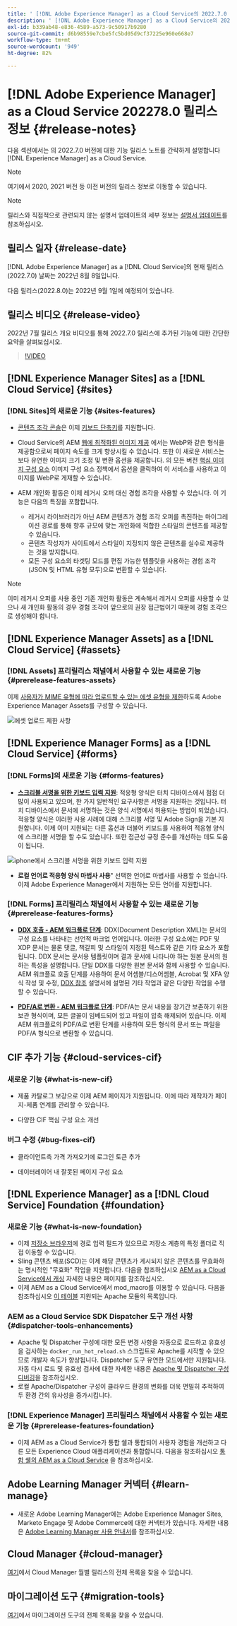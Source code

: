 ```yaml
---
title: ' [!DNL Adobe Experience Manager] as a Cloud Service의 2022.7.0 릴리스 정보입니다.'
description: ' [!DNL Adobe Experience Manager] as a Cloud Service의 2022.7.0 릴리스 정보입니다.'
exl-id: b339ab48-e836-4589-a573-9c50917b9280
source-git-commit: d6b98559e7cbe5fc5bd05d9cf37225e960e668e7
workflow-type: tm+mt
source-wordcount: '949'
ht-degree: 82%

---
```


# [!DNL Adobe Experience Manager] as a Cloud Service 202278.0 릴리스 정보 {#release-notes}

다음 섹션에서는 의 2022.7.0 버전에 대한 기능 릴리스 노트를 간략하게 설명합니다 [!DNL Experience Manager] as a Cloud Service.

>[!NOTE]
>
>여기에서 2020, 2021 버전 등 이전 버전의 릴리스 정보로 이동할 수 있습니다.

>[!NOTE]
>
>릴리스와 직접적으로 관련되지 않는 설명서 업데이트의 세부 정보는 [설명서 업데이트](https://experienceleague.adobe.com/docs/experience-manager-release-information/aem-release-updates/doc-updates/documentation-updates.html)를 참조하십시오.

## 릴리스 일자 {#release-date}

[!DNL Adobe Experience Manager] as a [!DNL Cloud Service]의 현재 릴리스(2022.7.0) 날짜는 2022년 8월 8일입니다.

다음 릴리스(2022.8.0)는 2022년 9월 1일에 예정되어 있습니다.

## 릴리스 비디오 {#release-video}

2022년 7월 릴리스 개요 비디오를 통해 2022.7.0 릴리스에 추가된 기능에 대한 간단한 요약을 살펴보십시오.

>[!VIDEO](https://video.tv.adobe.com/v/345409/?quality=12)

## [!DNL Experience Manager Sites] as a [!DNL Cloud Service] {#sites}

### [!DNL Sites]의 새로운 기능 {#sites-features}

* [콘텐츠 조각 콘솔](/help/sites-cloud/administering/content-fragments/managing.md#content-fragments-console)은 이제 [키보드 단축키](/help/sites-cloud/administering/content-fragments/keyboard-shortcuts.md)를 지원합니다.

* Cloud Service의 AEM [웹에 최적화된 이미지 제공](https://experienceleague.adobe.com/docs/experience-manager-core-components/using/developing/web-optimized-image-delivery.html) 에서는 WebP와 같은 형식을 제공함으로써 페이지 속도를 크게 향상시킬 수 있습니다. 또한 이 새로운 서비스는 보다 유연한 이미지 크기 조정 및 변환 옵션을 제공합니다. 의 모든 버전 [핵심 이미지 구성 요소](https://experienceleague.adobe.com/docs/experience-manager-core-components/using/components/image.html) 이미지 구성 요소 정책에서 옵션을 클릭하여 이 서비스를 사용하고 이미지를 WebP로 게재할 수 있습니다.

* AEM 개인화 활동은 이제 레거시 오퍼 대신 경험 조각을 사용할 수 있습니다. 이 기능은 다음의 특징을 포함합니다.
   * 레거시 라이브러리가 아닌 AEM 콘텐츠가 경험 조각 오퍼를 촉진하는 마이그레이션 경로를 통해 향후 규모에 맞는 개인화에 적합한 스타일의 콘텐츠를 제공할 수 있습니다.
   * 콘텐츠 작성자가 사이트에서 스타일이 지정되지 않은 콘텐츠를 실수로 제공하는 것을 방지합니다.
   * 모든 구성 요소의 타겟팅 모드를 편집 가능한 템플릿을 사용하는 경험 조각(JSON 및 HTML 유형 모두)으로 변환할 수 있습니다.

>[!NOTE]
>
>이미 레거시 오퍼를 사용 중인 기존 개인화 활동은 계속해서 레거시 오퍼를 사용할 수 있으나 새 개인화 활동의 경우 경험 조각이 앞으로의 권장 접근법이기 때문에 경험 조각으로 생성해야 합니다.

## [!DNL Experience Manager Assets] as a [!DNL Cloud Service] {#assets}

### [!DNL Assets] 프리릴리스 채널에서 사용할 수 있는 새로운 기능 {#prerelease-features-assets}

이제 [사용자가 MIME 유형에 따라 업로드할 수 있는 에셋 유형을 제한](/help/assets/configure-asset-upload-restrictions.md)하도록 Adobe Experience Manager Assets를 구성할 수 있습니다.

![에셋 업로드 제한 사항](/help/assets/assets/asset-upload-restrictions.png)

## [!DNL Experience Manager Forms] as a [!DNL Cloud Service] {#forms}

### [!DNL Forms]의 새로운 기능 {#forms-features}

* **[스크리블 서명을 위한 키보드 입력 지원](/help/forms/signing-forms-using-scribble.md)**: 적응형 양식은 터치 디바이스에서 점점 더 많이 사용되고 있으며, 한 가지 일반적인 요구사항은 서명을 지원하는 것입니다. 터치 디바이스에서 문서에 서명하는 것은 양식 서명에서 허용되는 방법이 되었습니다. 적응형 양식은 이러한 사용 사례에 대해 스크리블 서명 및 Adobe Sign을 기본 지원합니다. 이제 이미 지원되는 다른 옵션과 더불어 키보드를 사용하여 적응형 양식에 스크리블 서명을 할 수도 있습니다. 또한 접근성 규정 준수를 개선하는 데도 도움이 됩니다.

![iphone에서 스크리블 서명을 위한 키보드 입력 지원](/help/release-notes/assets/scribble-keyboard-mobile.png)

* **로컬 언어로 적응형 양식 마법사 사용**&quot; 선택한 언어로 마법사를 사용할 수 있습니다. 이제 Adobe Experience Manager에서 지원하는 모든 언어를 지원합니다.

### [!DNL Forms] 프리릴리스 채널에서 사용할 수 있는 새로운 기능 {#prerelease-features-forms}

<!-- 

* **[Launch Adaptive Form creation wizard from embed form component](/help/forms/using/embed-adaptive-form-aem-sites.md)**: You can now launch Adaptive Form creation wizard from embed form component. It helps improve content and forms authoring workflows for Sites and Forms practitioners trying to add enrollment experiences to a web page. 

![Keyboard input support for Scribble signatures on iphone](/help/release-notes/assets/froms-container.png) 

-->

* **[DDX 호출 - AEM 워크플로 단계](/help/forms/aem-forms-workflow-step-reference.md#invokeddx)**: DDX(Document Description XML)는 문서의 구성 요소를 나타내는 선언적 마크업 언어입니다. 이러한 구성 요소에는 PDF 및 XDP 문서는 물론 댓글, 책갈피 및 스타일이 지정된 텍스트와 같은 기타 요소가 포함됩니다. DDX 문서는 문서용 템플릿이며 결과 문서에 나타나야 하는 원본 문서의 원하는 특성을 설명합니다. 단일 DDX를 다양한 원본 문서와 함께 사용할 수 있습니다. AEM 워크플로 호출 단계를 사용하여 문서 어셈블/디스어셈블, Acrobat 및 XFA 양식 작성 및 수정, [DDX 참조](https://helpx.adobe.com/content/dam/help/en/experience-manager/forms-cloud-service/ddxRef.pdf) 설명서에 설명된 기타 작업과 같은 다양한 작업을 수행할 수 있습니다.

* **[PDF/A로 변환 - AEM 워크플로 단계](/help/forms/aem-forms-workflow-step-reference.md##convert-pdfa)**: PDF/A는 문서 내용을 장기간 보존하기 위한 보관 형식이며, 모든 글꼴이 임베드되어 있고 파일이 압축 해제되어 있습니다. 이제 AEM 워크플로의 PDF/A로 변환 단계를 사용하여 모든 형식의 문서 또는 파일을 PDF/A 형식으로 변환할 수 있습니다.


## CIF 추가 기능 {#cloud-services-cif}

### 새로운 기능 {#what-is-new-cif}

* 제품 카탈로그 보강으로 이제 AEM 페이지가 지원됩니다. 이에 따라 제작자가 페이지-제품 연계를 관리할 수 있습니다.

* 다양한 CIF 핵심 구성 요소 개선

### 버그 수정 {#bug-fixes-cif}

* 클라이언트측 가격 가져오기에 로그인 토큰 추가

* 데이터레이어 내 잘못된 페이지 구성 요소

## [!DNL Experience Manager] as a [!DNL Cloud Service] Foundation {#foundation}

### 새로운 기능 {#what-is-new-foundation}

* 이제 [저장소 브라우저](/help/implementing/developing/tools/repository-browser.md)에 경로 입력 필드가 있으므로 저장소 계층의 특정 폴더로 직접 이동할 수 있습니다.
* Sling 콘텐츠 배포(SCD)는 이제 해당 콘텐츠가 게시되지 않은 콘텐츠를 무효화하는 명시적인 &quot;무효화&quot; 작업을 지원합니다. 다음을 참조하십시오 [AEM as a Cloud Service에서 캐싱](/help/implementing/dispatcher/caching.md#explicit-invalidation) 자세한 내용은 페이지를 참조하십시오.
* 이제 AEM as a Cloud Service에서 mod_macro를 이용할 수 있습니다. 다음을 참조하십시오 [이 테이블](/help/implementing/dispatcher/disp-overview.md) 지원되는 Apache 모듈의 목록입니다.

### AEM as a Cloud Service SDK Dispatcher 도구 개선 사항 {#dispatcher-tools-enhancements}

* Apache 및 Dispatcher 구성에 대한 모든 변경 사항을 자동으로 로드하고 유효성을 검사하는 `docker_run_hot_reload.sh` 스크립트로 Apache를 시작할 수 있으므로 개발자 속도가 향상됩니다. Dispatcher 도구 유연한 모드에서만 지원됩니다. 자동 다시 로드 및 유효성 검사에 대한 자세한 내용은 [Apache 및 Dispatcher 구성 디버깅](/help/implementing/dispatcher/validation-debug.md#automatic-reloading)을 참조하십시오.
* 로컬 Apache/Dispatcher 구성이 클라우드 환경의 변화를 더욱 면밀히 추적하여 두 환경 간의 유사성을 증가시킵니다.

### [!DNL Experience Manager] 프리릴리스 채널에서 사용할 수 있는 새로운 기능 {#prerelease-features-foundation}

* 이제 AEM as a Cloud Service가 통합 쉘과 통합되어 사용자 경험을 개선하고 다른 모든 Experience Cloud 애플리케이션과 통합합니다. 다음을 참조하십시오 [통합 쉘의 AEM as a Cloud Service](/help/overview/aem-cloud-service-on-unified-shell.md) 을 참조하십시오.

## Adobe Learning Manager 커넥터 {#learn-manage}

* 새로운 Adobe Learning Manager에는 Adobe Experience Manager Sites, Marketo Engage 및 Adobe Commerce에 대한 커넥터가 있습니다. 자세한 내용은 [Adobe Learning Manager 사용 안내서](https://helpx.adobe.com/kr/learning-manager/user-guide.html)를 참조하십시오.

## Cloud Manager {#cloud-manager}

[여기](/help/implementing/cloud-manager/release-notes/current.md)에서 Cloud Manager 월별 릴리스의 전체 목록을 찾을 수 있습니다.

## 마이그레이션 도구 {#migration-tools}

[여기](/help/journey-migration/release-notes/release-notes-migration-tools-current.md)에서 마이그레이션 도구의 전체 목록을 찾을 수 있습니다.
